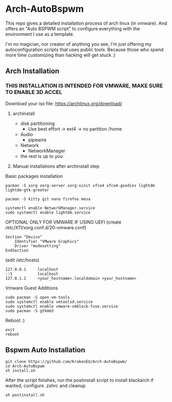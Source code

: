 # Arch-AutoBspwm
This repo gives a detailed installation process of arch linux (in vmware). And offers an "Auto BSPWM script" to configure everything with the environment I use as a template.

I'm no magician, nor creator of anything you see, I'm just offering my autoconfiguration scripts that uses public tools. Because those who spend more time customizing than hacking will get stuck :)


## Arch Installation

### THIS INSTALLATION IS INTENDED FOR VMWARE, MAKE SURE TO ENABLE 3D ACCEL

Download your iso file: https://archlinux.org/download/

1. archinstall
	- disk partitioning 
		- Use best effort -> ext4 -> no partition /home
 	 - Audio
		- pipewire
   	- Network 
		- NetworkManager
	- the rest is up to you


2. Manual installations after archinstall step

Basic packages installation

```
pacman -S xorg xorg-server xorg-xinit xfce4 xfce4-goodies lightdm lightdm-gtk-greeter

pacman -S kitty git nano firefox mesa

systemctl enable NetworkManager.service
sudo systemctl enable lightdm.service
```

OPTIONAL ONLY FOR VMWARE IF USING UEFI (create /etc/X11/xorg.conf.d/20-vmware.conf)
```
Section "Device"
    Identifier "VMware Graphics"
    Driver "modesetting"
EndSection
```

(edit /etc/hosts)

```
127.0.0.1     localhost
::1           localhost
127.0.1.1     <your_hostname>.localdomain <your_hostname>
```

Vmware Guest Additions

```
sudo pacman -S open-vm-tools
sudo systemctl enable vmtoolsd.service
sudo systemctl enable vmware-vmblock-fuse.service
sudo pacman -S gtkmm3
```

Reboot :)

```
exit
reboot
```

## Bspwm Auto Installation

```
git clone https://github.com/KrakenEU/Arch-AutoBspwm/
cd Arch-AutoBspwm
sh install.sh
```

After the script finishes, run the postinstall script to install blackarch if wanted, configure .zshrc and cleanup

```
sh postinstall.sh
```


